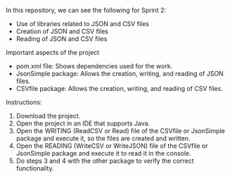 In this repository, we can see the following for Sprint 2:
  - Use of libraries related to JSON and CSV files
  - Creation of JSON and CSV files
  - Reading of JSON and CSV files

Important aspects of the project
  - pom.xml file: Shows dependencies used for the work.
  - JsonSimple package: Allows the creation, writing, and reading of JSON files.
  - CSVfile package: Allows the creation, writing, and reading of CSV files.

Instructions:
  1. Download the project.
  2. Open the project in an IDE that supports Java.
  3. Open the WRITING (ReadCSV or Read) file of the CSVfile or JsonSimple package and execute it, so the files are created and written.
  4. Open the READING (WriteCSV or WriteJSON) file of the CSVfile or JsonSimple package and execute it to read it in the console.
  5. Do steps 3 and 4 with the other package to verify the correct functionality.

